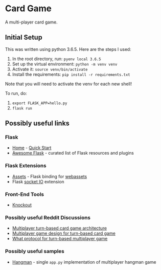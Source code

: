 # Card Game #

A multi-player card game.

## Initial Setup ##

This was written using python 3.6.5. Here are the steps I used:

1) In the root directory, run: `pyenv local 3.6.5`
2) Set up the virtual environment: `python -m venv venv`
3) Activate it: `source venv/bin/activate`
4) Install the requirements: `pip install -r requirements.txt`

Note that you will need to activate the venv for each new shell!

To run, do:

1) `export FLASK_APP=hello.py`
2) `flask run`

## Possibly useful links ##

### Flask ###

* [Home](http://flask.pocoo.org/) - [Quick Start](http://flask.pocoo.org/docs/1.0/quickstart/)
* [Awesome Flask](https://github.com/humiaozuzu/awesome-flask) - curated list of Flask resources and plugins

### Flask Extensions ###

* [Assets](http://flask-assets.readthedocs.io/en/latest/) - Flask binding for [webassets](https://webassets.readthedocs.io/en/latest/index.html)
* Flask [socket IO](https://github.com/miguelgrinberg/Flask-SocketIO) extension

### Front-End Tools ###

* [Knockout](http://knockoutjs.com/index.html)

### Possibly useful Reddit Discussions ###

* [Multiplayer turn-based card game architecture](https://www.reddit.com/r/gamedev/comments/6xti6g/multiplayer_turn_based_card_game_architecture/)
* [Multiplayer game design for turn-based card game](https://www.reddit.com/r/Python/comments/8q2slw/multiplayer_game_design_for_turnbased_card_game/)
* [What protocol for turn-based multiplayer game](https://www.reddit.com/r/Python/comments/1yzdb4/what_protocol_would_you_use_for_turnbased/)

### Possibly useful samples ###

* [Hangman](https://github.com/rohit-jamuar/Hangman) - single `app.py` implementation of multiplayer hangman game

